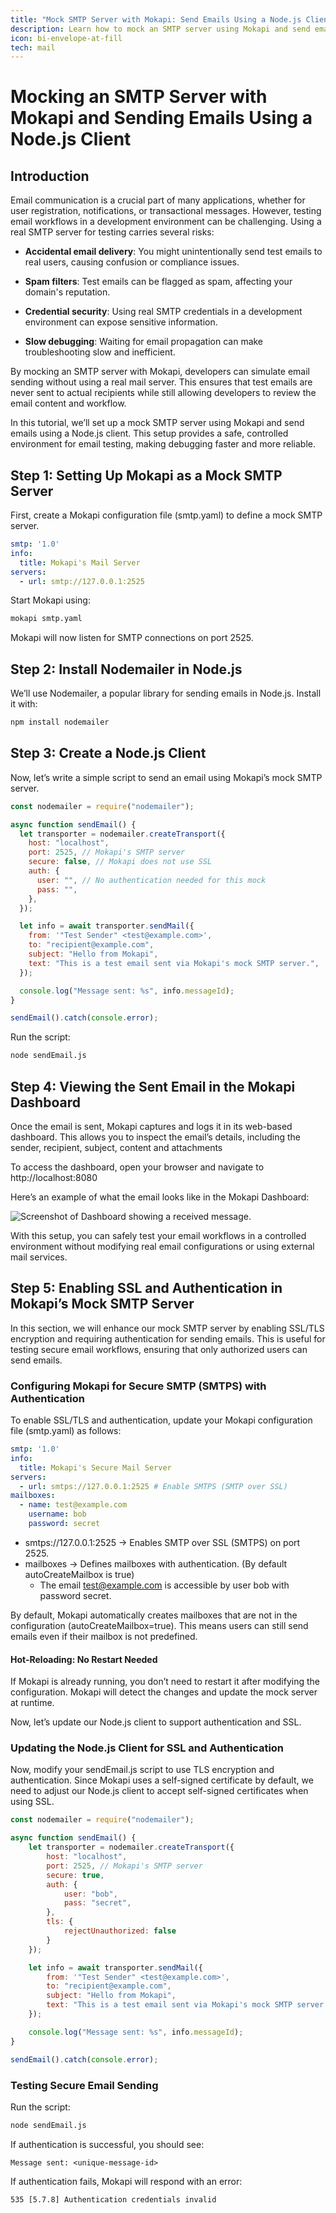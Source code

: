 ```yaml
---
title: "Mock SMTP Server with Mokapi: Send Emails Using a Node.js Client"
description: Learn how to mock an SMTP server using Mokapi and send emails with a Node.js client. Perfect for testing email workflows without real mail servers.
icon: bi-envelope-at-fill
tech: mail
---
```


# Mocking an SMTP Server with Mokapi and Sending Emails Using a Node.js Client

## Introduction

Email communication is a crucial part of many applications, whether for user registration, notifications, or transactional messages. However, testing email workflows in a development environment can be challenging. Using a real SMTP server for testing carries several risks:

- <p><strong>Accidental email delivery</strong>: You might unintentionally send test emails to real users, causing confusion or compliance issues.</p>
- <p><strong>Spam filters</strong>: Test emails can be flagged as spam, affecting your domain's reputation.</p>
- <p><strong>Credential security</strong>: Using real SMTP credentials in a development environment can expose sensitive information.</p>
- <p><strong>Slow debugging</strong>: Waiting for email propagation can make troubleshooting slow and inefficient.</p>

By mocking an SMTP server with Mokapi, developers can simulate email sending without using a real mail server. This ensures that test emails are never sent to actual recipients while still allowing developers to review the email content and workflow.

In this tutorial, we’ll set up a mock SMTP server using Mokapi and send emails using a Node.js client. This setup provides a safe, controlled environment for email testing, making debugging faster and more reliable.

## Step 1: Setting Up Mokapi as a Mock SMTP Server

First, create a Mokapi configuration file (smtp.yaml) to define a mock SMTP server.

```yaml
smtp: '1.0'
info:
  title: Mokapi's Mail Server
servers:
  - url: smtp://127.0.0.1:2525
```

Start Mokapi using:

```bash
mokapi smtp.yaml
```

Mokapi will now listen for SMTP connections on port 2525.

## Step 2: Install Nodemailer in Node.js

We’ll use Nodemailer, a popular library for sending emails in Node.js.
Install it with:

```bash
npm install nodemailer
```

## Step 3: Create a Node.js Client

Now, let’s write a simple script to send an email using Mokapi’s mock SMTP server.

```javascript tab=sendEmail.js
const nodemailer = require("nodemailer");

async function sendEmail() {
  let transporter = nodemailer.createTransport({
    host: "localhost",
    port: 2525, // Mokapi's SMTP server
    secure: false, // Mokapi does not use SSL
    auth: {
      user: "", // No authentication needed for this mock
      pass: "",
    },
  });

  let info = await transporter.sendMail({
    from: '"Test Sender" <test@example.com>',
    to: "recipient@example.com",
    subject: "Hello from Mokapi",
    text: "This is a test email sent via Mokapi's mock SMTP server.",
  });

  console.log("Message sent: %s", info.messageId);
}

sendEmail().catch(console.error);
```

Run the script:

```bash
node sendEmail.js
```

## Step 4: Viewing the Sent Email in the Mokapi Dashboard

Once the email is sent, Mokapi captures and logs it in its web-based dashboard. This allows you to inspect the email’s details, including the sender, recipient, subject, content and attachments

To access the dashboard, open your browser and navigate to http://localhost:8080

Here’s an example of what the email looks like in the Mokapi Dashboard:

<img src="./dashboard-smtp.png" alt="Screenshot of Dashboard showing a received message." />

With this setup, you can safely test your email workflows in a controlled environment without modifying real email configurations or using external mail services.

## Step 5: Enabling SSL and Authentication in Mokapi’s Mock SMTP Server

In this section, we will enhance our mock SMTP server by enabling SSL/TLS encryption and requiring authentication 
for sending emails. This is useful for testing secure email workflows, ensuring that only authorized users can send 
emails.

### Configuring Mokapi for Secure SMTP (SMTPS) with Authentication

To enable SSL/TLS and authentication, update your Mokapi configuration file (smtp.yaml) as follows:

```yaml
smtp: '1.0'
info:
  title: Mokapi's Secure Mail Server
servers:
  - url: smtps://127.0.0.1:2525 # Enable SMTPS (SMTP over SSL)
mailboxes:
  - name: test@example.com
    username: bob
    password: secret

```

- smtps://127.0.0.1:2525 → Enables SMTP over SSL (SMTPS) on port 2525.
- mailboxes → Defines mailboxes with authentication. (By default autoCreateMailbox is true)
  - The email test@example.com is accessible by user bob with password secret.

By default, Mokapi automatically creates mailboxes that are not in the configuration (autoCreateMailbox=true). This means users can still send emails even if their mailbox is not predefined.

#### Hot-Reloading: No Restart Needed

If Mokapi is already running, you don’t need to restart it after modifying the configuration. Mokapi will detect the changes and update the mock server at runtime.

Now, let’s update our Node.js client to support authentication and SSL.

### Updating the Node.js Client for SSL and Authentication

Now, modify your sendEmail.js script to use TLS encryption and authentication.
Since Mokapi uses a self-signed certificate by default, we need to adjust our Node.js client to accept self-signed certificates when using SSL.

```javascript
const nodemailer = require("nodemailer");

async function sendEmail() {
    let transporter = nodemailer.createTransport({
        host: "localhost",
        port: 2525, // Mokapi's SMTP server
        secure: true,
        auth: {
            user: "bob",
            pass: "secret",
        },
        tls: {
            rejectUnauthorized: false
        }
    });

    let info = await transporter.sendMail({
        from: '"Test Sender" <test@example.com>',
        to: "recipient@example.com",
        subject: "Hello from Mokapi",
        text: "This is a test email sent via Mokapi's mock SMTP server.",
    });

    console.log("Message sent: %s", info.messageId);
}

sendEmail().catch(console.error);
```

### Testing Secure Email Sending

Run the script:

```bash
node sendEmail.js
```

If authentication is successful, you should see:

```
Message sent: <unique-message-id>
```

If authentication fails, Mokapi will respond with an error:

```
535 [5.7.8] Authentication credentials invalid
```